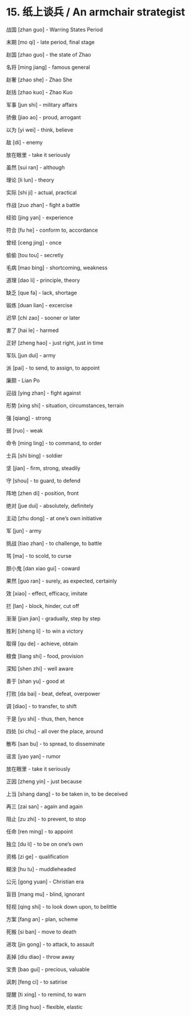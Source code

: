 # 15. 纸上谈兵 / An armchair strategist

战国 [zhan guo] - Warring States Period

末期 [mo qi] - late period, final stage

赵国 [zhao guo] - the state of Zhao

名将 [ming jiang] - famous general

赵奢 [zhao she] - Zhao She

赵括 [zhao kuo] - Zhao Kuo

军事 [jun shi] - military affairs

骄傲 [jiao ao] - proud, arrogant

以为 [yi wei] - think, believe

敌 [di] - enemy

放在眼里 - take it seriously

虽然 [sui ran] - although

理论 [li lun] - theory

实际 [shi ji] - actual, practical

作战 [zuo zhan] - fight a battle

经验 [jing yan] - experience

符合 [fu he] - conform to, accordance

曾经 [ceng jing] - once

偷偷 [tou tou] - secretly

毛病 [mao bing] - shortcoming, weakness

道理 [dao li] - principle, theory

缺乏 [que fa] - lack, shortage

锻炼 [duan lian] - excercise

迟早 [chi zao] - sooner or later

害了 [hai le] - harmed

正好 [zheng hao] - just right, just in time

军队 [jun dui] - army

派 [pai] - to send, to assign, to appoint

廉颇 - Lian Po

迎战 [ying zhan] - fight against

形势 [xing shi] - situation, circumstances, terrain

强 [qiang] - strong

弱 [ruo] - weak

命令 [ming ling] - to command, to order

士兵 [shi bing] - soldier

坚 [jian] - firm, strong, steadily

守 [shou] - to guard, to defend

阵地 [zhen di] - position, front

绝对 [jue dui] - absolutely, definitely

主动 [zhu dong] - at one’s own initiative

军 [jun] - army

挑战 [tiao zhan] - to challenge, to battle

骂 [ma] - to scold, to curse

胆小鬼 [dan xiao gui] - coward

果然 [guo ran] - surely, as expected, certainly

效 [xiao] - effect, efficacy, imitate

拦 [lan] - block, hinder, cut off

渐渐 [jian jian] - gradually, step by step

胜利 [sheng li] - to win a victory

取得 [qu de] - achieve, obtain

粮食 [liang shi] - food, provision

深知 [shen zhi] - well aware

善于 [shan yu] - good at

打败 [da bai] - beat, defeat, overpower

调 [diao] - to transfer, to shift

于是 [yu shi] - thus, then, hence

四处 [si chu] - all over the place, around

散布 [san bu] - to spread, to disseminate

谣言 [yao yan] - rumor

放在眼里 - take it seriously

正因 [zheng yin] - just because

上当 [shang dang] - to be taken in, to be deceived

再三 [zai san] - again and again

阻止 [zu zhi] - to prevent, to stop

任命 [ren ming] - to appoint

独立 [du li] - to be on one’s own

资格 [zi ge] - qualification

糊涂 [hu tu] - muddleheaded

公元 [gong yuan] - Christian era

盲目 [mang mu] - blind, ignorant

轻视 [qing shi] - to look down upon, to belittle

方案 [fang an] - plan, scheme

死搬 [si ban] - move to death

进攻 [jin gong] - to attack, to assault

丢掉 [diu diao] - throw away

宝贵 [bao gui] - precious, valuable

讽刺 [feng ci] - to satirise

提醒 [ti xing] - to remind, to warn

灵活 [ling huo] - flexible, elastic